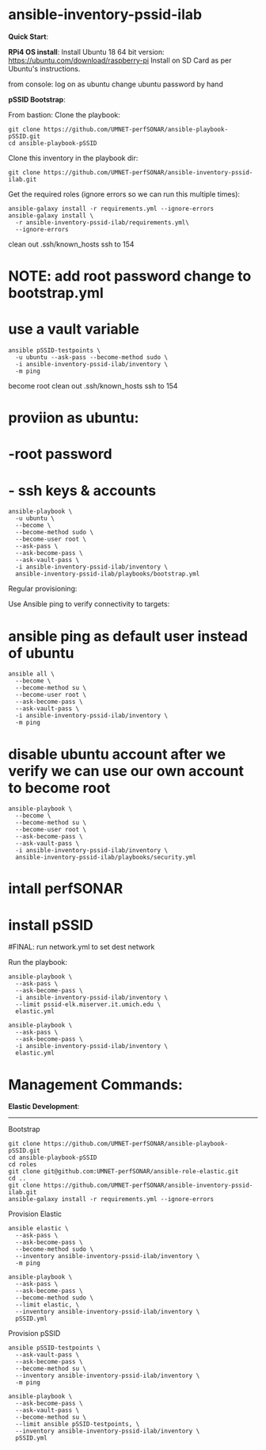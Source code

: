 # ansible-inventory-pssid-ilab

**Quick Start**:

**RPi4 OS install**:
Install Ubuntu 18 64 bit version:
https://ubuntu.com/download/raspberry-pi
Install on SD Card as per Ubuntu's instructions.

from console:
log on as ubuntu
change ubuntu password by hand


**pSSID Bootstrap**:

From bastion:
Clone the playbook:

```
git clone https://github.com/UMNET-perfSONAR/ansible-playbook-pSSID.git
cd ansible-playbook-pSSID
```

Clone this inventory in the playbook dir:
```
git clone https://github.com/UMNET-perfSONAR/ansible-inventory-pssid-ilab.git
```

Get the required roles (ignore errors so we can run this multiple times):

```
ansible-galaxy install -r requirements.yml --ignore-errors
ansible-galaxy install \
  -r ansible-inventory-pssid-ilab/requirements.yml\
  --ignore-errors
```

clean out .ssh/known_hosts
ssh to 154

# NOTE: add root password change to bootstrap.yml
# use a vault variable
```
ansible pSSID-testpoints \
  -u ubuntu --ask-pass --become-method sudo \
  -i ansible-inventory-pssid-ilab/inventory \
  -m ping
```

become root
clean out .ssh/known_hosts
ssh to 154

# proviion as ubuntu:
# -root password
# - ssh keys & accounts
```
ansible-playbook \
  -u ubuntu \
  --become \
  --become-method sudo \
  --become-user root \
  --ask-pass \
  --ask-become-pass \
  --ask-vault-pass \
  -i ansible-inventory-pssid-ilab/inventory \
  ansible-inventory-pssid-ilab/playbooks/bootstrap.yml
```

Regular provisioning:

Use Ansible ping to verify connectivity to targets:

# ansible ping as default user instead of ubuntu
```
ansible all \
  --become \
  --become-method su \
  --become-user root \
  --ask-become-pass \
  --ask-vault-pass \
  -i ansible-inventory-pssid-ilab/inventory \
  -m ping
```

# disable ubuntu account after we verify we can use our own account to become root
```
ansible-playbook \
  --become \
  --become-method su \
  --become-user root \
  --ask-become-pass \
  --ask-vault-pass \
  -i ansible-inventory-pssid-ilab/inventory \
  ansible-inventory-pssid-ilab/playbooks/security.yml
```

# intall perfSONAR 
# install pSSID
#FINAL: run network.yml to set dest network

Run the playbook:

```
ansible-playbook \
  --ask-pass \
  --ask-become-pass \
  -i ansible-inventory-pssid-ilab/inventory \
  --limit pssid-elk.miserver.it.umich.edu \
  elastic.yml
```

```
ansible-playbook \
  --ask-pass \
  --ask-become-pass \
  -i ansible-inventory-pssid-ilab/inventory \
  elastic.yml
```

# Management Commands:

**Elastic Development**:

---

Bootstrap

```
git clone https://github.com/UMNET-perfSONAR/ansible-playbook-pSSID.git
cd ansible-playbook-pSSID
cd roles
git clone git@github.com:UMNET-perfSONAR/ansible-role-elastic.git
cd ..
git clone https://github.com/UMNET-perfSONAR/ansible-inventory-pssid-ilab.git
ansible-galaxy install -r requirements.yml --ignore-errors
```

Provision Elastic

```
ansible elastic \
  --ask-pass \
  --ask-become-pass \
  --become-method sudo \
  --inventory ansible-inventory-pssid-ilab/inventory \
  -m ping

ansible-playbook \
  --ask-pass \
  --ask-become-pass \
  --become-method sudo \
  --limit elastic, \
  --inventory ansible-inventory-pssid-ilab/inventory \
  pSSID.yml
```

Provision pSSID

```
ansible pSSID-testpoints \
  --ask-vault-pass \
  --ask-become-pass \
  --become-method su \
  --inventory ansible-inventory-pssid-ilab/inventory \
  -m ping

ansible-playbook \
  --ask-become-pass \
  --ask-vault-pass \
  --become-method su \
  --limit ansible pSSID-testpoints, \
  --inventory ansible-inventory-pssid-ilab/inventory \
  pSSID.yml
```
